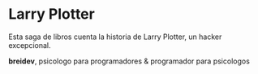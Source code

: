 # Larry Plotter

Esta saga de libros cuenta la historia de Larry Plotter, un hacker excepcional.

**breidev**, psicologo para programadores & programador para psicologos


